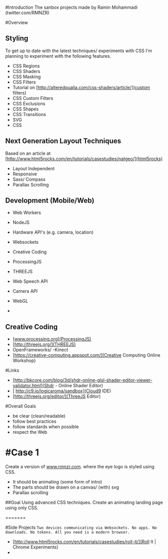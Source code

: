 #Introduction
The sanbox projects made by Ramin Mohammadi (twitter.com/RMNZR)

#Overview

 ## Styling
 To get up to date with the latest techniques/ experiments with CSS I'm planning to experiment with the following features.

 * CSS Regions
 * CSS Shaders
 * CSS Masking
 * CSS Filters
  * Tutorial on [http://alteredqualia.com/css-shaders/article/](custom filters)
 * CSS Custom Filters
 * CSS Exclusions
 * CSS Shapes
 * CSS Transitions
 * SVG
 * CSS

## Next Generation Layout Techniques
Based on an article at [http://www.html5rocks.com/en/tutorials/casestudies/natgeo/](html5rocks)
  - Layout Independent
  - Responsive
  - Sass/ Compass
  - Parallax Scrolling


 ## Development (Mobile/Web)
  - Web Workers
  - NodeJS
  - Hardware API's (e.g. camera, location)
  - Websockets

 - Creative Coding
  - ProcessingJS
  - THREEJS
  - Web Speech API
  - Camera API
  - WebGL
  - 

 ## Creative Coding
  - [www.processing.org](ProcessingJS)
  - [http://threejs.org/](THREEJS)
  - OpenFrameworks/ -Kinect
  - [https://creative-computing.appspot.com/](Creative Computing Online Workshop)

#Links
* [http://bkcore.com/blog/3d/shdr-online-glsl-shader-editor-viewer-validator.html](Shdr - Online Shader Editor)
* [ http://c9.io/logicaroma/sandbox](Cloud9 IDE)
* [http://threejs.org/editor/](ThreeJS Editor)


#Overall Goals
- be clear (clean/readable)
- follow best practices
- follow standards when possible
- respect the Web


#Case 1
=======
Create a version of www.rmnzr.com. where the eye logo is styled using CSS.
* It should be animating (some form of intro)
* The parts should be drawn on a canvas/ (with) svg
* Parallax scrolling



##Goal
Using advanced CSS techniques. Create an animating landing page using only CSS.

=======

#Side Projects
 `Two devices communicating via Websockets. No apps. No downloads. No tokens. All you need is a modern browser.`
 * [http://www.html5rocks.com/en/tutorials/casestudies/roll-it/](Roll It | Chrome Experiments)
 * 
